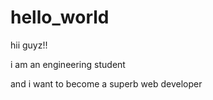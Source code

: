 # hello_world

hii guyz!!



i am an engineering student

and i want to become a superb web developer

